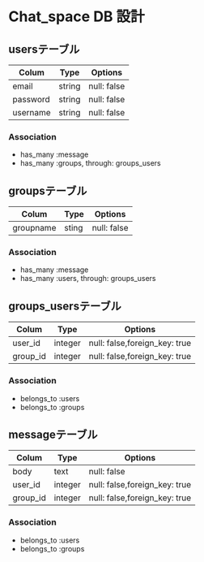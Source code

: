 # Chat_space DB 設計
## usersテーブル
|Colum|Type|Options|
|-----|----|-------|
|email|string|null: false|
|password|string|null: false|
|username|string|null: false|
### Association
- has_many :message
- has_many :groups, through: groups_users

## groupsテーブル
|Colum|Type|Options|
|-----|----|-------|
|groupname|sting|null: false|
### Association
- has_many :message
- has_many :users, through: groups_users

## groups_usersテーブル
|Colum|Type|Options|
|-----|----|-------|
|user_id|integer|null: false,foreign_key: true|
|group_id|integer|null: false,foreign_key: true|
### Association
- belongs_to :users
- belongs_to :groups

## messageテーブル
|Colum|Type|Options|
|-----|----|-------|
|body|text|null: false|
|user_id|integer|null: false,foreign_key: true|
|group_id|integer|null: false,foreign_key: true|
### Association
- belongs_to :users
- belongs_to :groups
